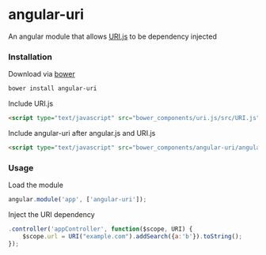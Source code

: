 # angular-uri
An angular module that allows [URI.js](http://medialize.github.io/URI.js/) to be dependency injected

### Installation

Download via [bower](http://bower.io/)

```bash
bower install angular-uri
```

Include URI.js

```html
<script type="text/javascript" src="bower_components/uri.js/src/URI.js"></script>
```

Include angular-uri after angular.js and URI.js

```html
<script type="text/javascript" src="bower_components/angular-uri/angular-uri.js"></script>
```

### Usage

Load the module

```javascript
angular.module('app', ['angular-uri']);
```

Inject the URI dependency

```javascript
.controller('appController', function($scope, URI) {
	$scope.url = URI("example.com").addSearch({a:'b'}).toString();
});
```
